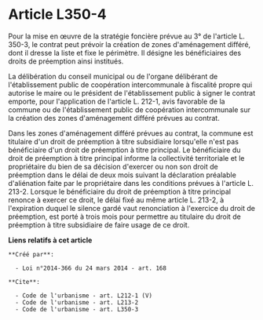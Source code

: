 # Article L350-4

Pour la mise en œuvre de la stratégie foncière prévue au 3° de l'article L. 350-3, le contrat peut prévoir la création de
zones d'aménagement différé, dont il dresse la liste et fixe le périmètre. Il désigne les bénéficiaires des droits de
préemption ainsi institués. 

La délibération du conseil municipal ou de l'organe délibérant de l'établissement public de coopération intercommunale à
fiscalité propre qui autorise le maire ou le président de l'établissement public à signer le contrat emporte, pour
l'application de l'article L. 212-1, avis favorable de la commune ou de l'établissement public de coopération intercommunale
sur la création des zones d'aménagement différé prévues au contrat. 

Dans les zones d'aménagement différé prévues au contrat, la commune est titulaire d'un droit de préemption à titre
subsidiaire lorsqu'elle n'est pas bénéficiaire d'un droit de préemption à titre principal. Le bénéficiaire du droit de
préemption à titre principal informe la collectivité territoriale et le propriétaire du bien de sa décision d'exercer ou non
son droit de préemption dans le délai de deux mois suivant la déclaration préalable d'aliénation faite par le propriétaire
dans les conditions prévues à l'article L. 213-2. Lorsque le bénéficiaire du droit de préemption à titre principal renonce à
exercer ce droit, le délai fixé au même article L. 213-2, à l'expiration duquel le silence gardé vaut renonciation à
l'exercice du droit de préemption, est porté à trois mois pour permettre au titulaire du droit de préemption à titre
subsidiaire de faire usage de ce droit.

**Liens relatifs à cet article**

	**Créé par**:

	  - Loi n°2014-366 du 24 mars 2014 - art. 168

	**Cite**:

	  - Code de l'urbanisme - art. L212-1 (V)
	  - Code de l'urbanisme - art. L213-2
	  - Code de l'urbanisme - art. L350-3
